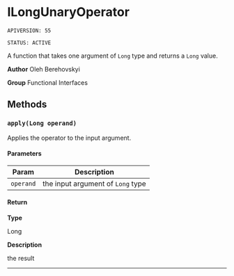 # ILongUnaryOperator

`APIVERSION: 55`

`STATUS: ACTIVE`

A function that takes one argument of `Long` type and returns a `Long` value.


**Author** Oleh Berehovskyi


**Group** Functional Interfaces

## Methods
### `apply(Long operand)`

Applies the operator to the input argument.

#### Parameters
|Param|Description|
|---|---|
|`operand`|the input argument of `Long` type|

#### Return

**Type**

Long

**Description**

the result

---
